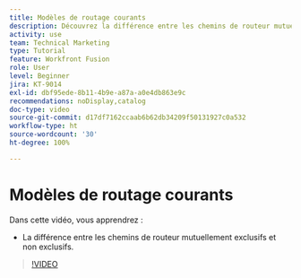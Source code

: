 ```yaml
---
title: Modèles de routage courants
description: Découvrez la différence entre les chemins de routeur mutuellement exclusifs et non exclusifs dans  [!DNL Adobe Workfront Fusion].
activity: use
team: Technical Marketing
type: Tutorial
feature: Workfront Fusion
role: User
level: Beginner
jira: KT-9014
exl-id: dbf95ede-8b11-4b9e-a87a-a0e4db863e9c
recommendations: noDisplay,catalog
doc-type: video
source-git-commit: d17df7162ccaab6b62db34209f50131927c0a532
workflow-type: ht
source-wordcount: '30'
ht-degree: 100%

---
```


# Modèles de routage courants

Dans cette vidéo, vous apprendrez :

* La différence entre les chemins de routeur mutuellement exclusifs et non exclusifs.

>[!VIDEO](https://video.tv.adobe.com/v/335273/?quality=12&learn=on&enablevpops)
